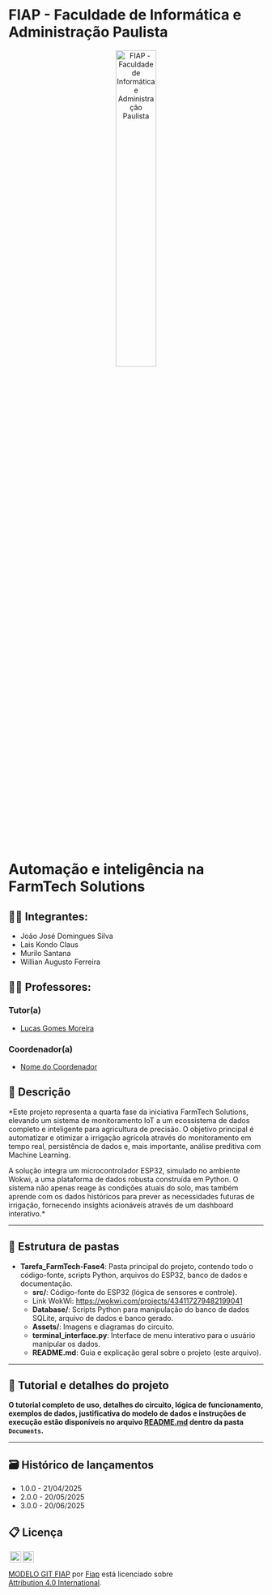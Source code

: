 # FIAP - Faculdade de Informática e Administração Paulista 

<p align="center">
<a href="https://www.fiap.com.br/"><img src="Assets/logo-fiap.png" alt="FIAP - Faculdade de Informática e Administração Paulista" border="0" width=40% height=40%></a>
</p>

# Automação e inteligência na FarmTech Solutions

## 👨‍🎓 Integrantes: 
- João José Domingues Silva
- Lais Kondo Claus
- Murilo Santana
- Willian Augusto Ferreira

## 👩‍🏫 Professores:
### Tutor(a) 
- [Lucas Gomes Moreira](https://www.linkedin.com/company/inova-fusca)
### Coordenador(a)
- [Nome do Coordenador](https://www.linkedin.com/company/inova-fusca)

## 📜 Descrição

*Este projeto representa a quarta fase da iniciativa FarmTech Solutions, elevando um sistema de monitoramento IoT a um ecossistema de dados completo e inteligente para agricultura de precisão. O objetivo principal é automatizar e otimizar a irrigação agrícola através do monitoramento em tempo real, persistência de dados e, mais importante, análise preditiva com Machine Learning.

A solução integra um microcontrolador ESP32, simulado no ambiente Wokwi, a uma plataforma de dados robusta construída em Python. O sistema não apenas reage às condições atuais do solo, mas também aprende com os dados históricos para prever as necessidades futuras de irrigação, fornecendo insights acionáveis através de um dashboard interativo.*

---

## 📁 Estrutura de pastas

- **Tarefa_FarmTech-Fase4**: Pasta principal do projeto, contendo todo o código-fonte, scripts Python, arquivos do ESP32, banco de dados e documentação.
  - **src/**: Código-fonte do ESP32 (lógica de sensores e controle).
  - Link WokWi: https://wokwi.com/projects/434117279482199041
  - **Database/**: Scripts Python para manipulação do banco de dados SQLite, arquivo de dados e banco gerado.
  - **Assets/**: Imagens e diagramas do circuito.
  - **terminal_interface.py**: Interface de menu interativo para o usuário manipular os dados.
  - **README.md**: Guia e explicação geral sobre o projeto (este arquivo).

---

## 📖 Tutorial e detalhes do projeto

**O tutorial completo de uso, detalhes do circuito, lógica de funcionamento, exemplos de dados, justificativa do modelo de dados e instruções de execução estão disponíveis no arquivo [README.md](/Documents/README.md) dentro da pasta `Documents`.**

---

## 🗃 Histórico de lançamentos

* 1.0.0 - 21/04/2025
* 2.0.0 - 20/05/2025
* 3.0.0 - 20/06/2025

## 📋 Licença

<img style="height:22px!important;margin-left:3px;vertical-align:text-bottom;" src="https://mirrors.creativecommons.org/presskit/icons/cc.svg?ref=chooser-v1"><img style="height:22px!important;margin-left:3px;vertical-align:text-bottom;" src="https://mirrors.creativecommons.org/presskit/icons/by.svg?ref=chooser-v1"><p xmlns:cc="http://creativecommons.org/ns#" xmlns:dct="http://purl.org/dc/terms/"><a property="dct:title" rel="cc:attributionURL" href="https://github.com/agodoi/template">MODELO GIT FIAP</a> por <a rel="cc:attributionURL dct:creator" property="cc:attributionName" href="https://fiap.com.br">Fiap</a> está licenciado sobre <a href="http://creativecommons.org/licenses/by/4.0/?ref=chooser-v1" target="_blank" rel="license noopener noreferrer" style="display:inline-block;">Attribution 4.0 International</a>.</p>
